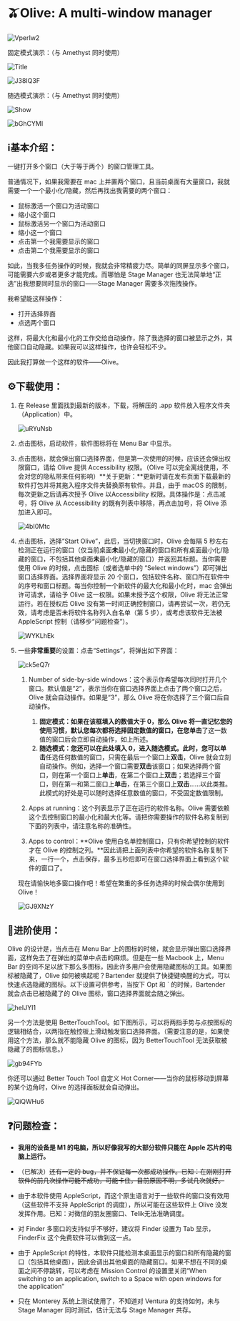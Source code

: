 # 🫒Olive: A multi-window manager

![VperIw2](https://i.imgur.com/VperIw2.png)

固定模式演示：（与 Amethyst 同时使用）

![Title](https://github.com/Ryan-the-hito/Olive/blob/main/image/title.gif)

![J38IQ3F](https://i.imgur.com/J38IQ3F.gif)

随选模式演示：（与 Amethyst 同时使用）

![Show](https://github.com/Ryan-the-hito/Olive/blob/main/image/show.gif)

![bGhCYMI](https://i.imgur.com/bGhCYMI.gif)

## ℹ️基本介绍：

一键打开多个窗口（大于等于两个）的窗口管理工具。

普通情况下，如果我需要在 mac 上并置两个窗口，且当前桌面有大量窗口，我就需要一个一个最小化/隐藏，然后再找出我需要的两个窗口：

- 鼠标激活一个窗口为活动窗口
- 缩小这个窗口
- 鼠标激活另一个窗口为活动窗口
- 缩小这一个窗口
- 点击第一个我需要显示的窗口
- 点击第二个我需要显示的窗口

如此，当我多任务操作的时候，我就会非常精疲力尽。简单的同屏显示多个窗口，可能需要六步或者更多才能完成。而哪怕是 Stage Manager 也无法简单地“正选”出我想要同时显示的窗口——Stage Manager 需要多次拖拽操作。

我希望能这样操作：

- 打开选择界面
- 点选两个窗口

这样，将最大化和最小化的工作交给自动操作，除了我选择的窗口被显示之外，其他窗口自动隐藏。如果我可以这样操作，也许会轻松不少。

因此我打算做一个这样的软件——Olive。

## ⚙️下载使用：

1. 在 Release 里面找到最新的版本，下载，将解压的 .app 软件放入程序文件夹（Application）中。

   ![uRYuNsb](https://i.imgur.com/uRYuNsb.png)

2. 点击图标，启动软件，软件图标将在 Menu Bar 中显示。

3. 点击图标，就会弹出窗口选择界面，但是第一次使用的时候，应该还会弹出权限窗口，请给 Olive 提供 Accessibility 权限。（Olive 可以完全离线使用，不会对您的隐私带来任何影响）**关于更新：**更新时请在发布页面下载最新的软件打包并将其拖入程序文件夹替换原有软件。并且，由于 macOS 的限制，每次更新之后请再次授予 Olive 以Accessibility 权限。具体操作是：点击减号，将 Olive 从 Accessibility 的既有列表中移除，再点击加号，将 Olive 添加进入即可。

   ![4bI0Mtc](https://i.imgur.com/4bI0Mtc.png)

4. 点击图标，选择“Start Olive”，此后，当切换窗口时，Olive 会每隔 5 秒左右检测正在运行的窗口（仅当前桌面**未**最小化/隐藏的窗口和所有桌面最小化/隐藏的窗口，不包括其他桌面**未**最小化/隐藏的窗口）并返回其标题。当你需要使用 Olive 的时候，点击图标（或者选单中的 “Select windows”）即可弹出窗口选择界面。选择界面将显示 20 个窗口，包括软件名称、窗口所在软件中的序号和窗口标题。每当你控制一个新软件的最大化和最小化时，mac 会弹出许可请求，请给予 Olive 这一权限。如果未授予这个权限，Olive 将无法正常运行。若在授权后 Olive 没有第一时间正确控制窗口，请再尝试一次，若仍无效，请考虑是否未将软件名称列入白名单（第 5 步），或考虑该软件无法被 AppleScript 控制（请移步“问题检查”）。

   ![WYKLhEk](https://i.imgur.com/WYKLhEk.png)

5. 一些**非常重要**的设置：点击“Settings”，将弹出如下界面：

   ![ck5eQ7r](https://i.imgur.com/ck5eQ7r.png)

   1. Number of side-by-side windows：这个表示你希望每次同时打开几个窗口。默认值是“2”，表示当你在窗口选择界面上点击了两个窗口之后，Olive 就会自动操作。如果是“3”，那么 Olive 将在你选择了三个窗口后自动操作。
      1. **固定模式：**如果在该框填入的数值大于 0，那么 Olive 将一直记忆您的使用习惯，默认您每次都将选择固定数值的窗口，在您**单击**了这一数值的窗口后会立即自动操作，如上所述。
      2. **随选模式：**您还可以在此处填入 0，进入随选模式。此时，您可以**单击**任选任何数值的窗口，只需在最后一个窗口上**双击**，Olive 就会立刻自动操作。例如，选择一个窗口需要**双击**该窗口；如果选择两个窗口，则在第一个窗口上**单击**，在第二个窗口上**双击**；若选择三个窗口，则在第一和第二窗口上**单击**，在第三个窗口上**双击**……以此类推。此模式的好处是可以随时选择任意数值的窗口，不受固定数值限制。

   2. Apps at running：这个列表显示了正在运行的软件名称。Olive 需要依赖这个去控制窗口的最小化和最大化等。请把你需要操作的软件名称复制到下面的列表中，请注意名称的准确性。
   3. Apps to control：**Olive 使用白名单控制窗口，只有你希望控制的软件才在 Olive 的控制之列。**因此请把上面列表中你希望的软件名称复制下来，一行一个，点击保存，最多五秒后即可在窗口选择界面上看到这个软件的窗口了。
   
   现在请愉快地多窗口操作吧！希望在繁重的多任务选择的时候会偶尔使用到 Olive！
   
   ![GJ9XNzY](https://i.imgur.com/GJ9XNzY.png)

## 💪进阶使用：

Olive 的设计是，当点击在 Menu Bar 上的图标的时候，就会显示弹出窗口选择界面，这样免去了在弹出的菜单中点击的麻烦。但是在一些 Macbook 上，Menu Bar 的空间不足以放下那么多图标，因此许多用户会使用隐藏图标的工具。如果图标被隐藏了，Olive 如何被唤起呢？Bartender 就提供了快捷键唤醒的方式，可以快速点选隐藏的图标。以下设置可供参考，当按下 Opt 和 ` 的时候，Bartender 就会点击已被隐藏了的 Olive 图标，窗口选择界面就会随之弹出。

![heIJYI1](https://i.imgur.com/heIJYI1.png)

另一个方法是使用 BetterTouchTool。如下图所示，可以将两指手势与点按图标的逻辑相结合，以两指在触控板上滑动触发窗口选择界面。（需要注意的是，如果使用这个方法，那么就不能隐藏 Olive 的图标，因为 BetterTouchTool 无法获取被隐藏了的图标信息。）

![gb94FYb](https://i.imgur.com/gb94FYb.png)

你还可以通过 Better Touch Tool 自定义 Hot Corner——当你的鼠标移动到屏幕的某个边角时，Olive 的选择面板就会自动弹出。

![QiQWHu6](https://i.imgur.com/QiQWHu6.png)

## ❓问题检查：

- **我用的设备是 M1 的电脑，所以好像我写的大部分软件只能在 Apple 芯片的电脑上运行。**
- （已解决）~~还有一定的 bug，并不保证每一次都成功操作。已知：在刚刚打开软件的前几次操作可能不成功，可能卡住，目前原因不明，多试几次就好。~~

- 由于本软件使用 AppleScript，而这个原生语言对于一些软件的窗口没有效用（这些软件不支持 AppleScript 的调度），所以可能在这些软件上 Olive 没发发挥作用。已知：对微信的朋友圈窗口、Telik无法准确调度。
- 对 Finder 多窗口的支持似乎不够好，建议将 Finder 设置为 Tab 显示，FinderFix 这个免费软件可以做到这一点。
- 由于 AppleScript 的特性，本软件只能检测本桌面显示的窗口和所有隐藏的窗口（包括其他桌面），因此会调出其他桌面的隐藏窗口。如果不想在不同的桌面之间不停跳转，可以考虑在 Mission Control 的设置里关闭“When switching to an application, switch to a Space with open windows for the application”
- 只在 Monterey 系统上测试使用了，不知道对 Ventura 的支持如何，未与 Stage Manager 同时测试，估计无法与 Stage Manager 共存。

